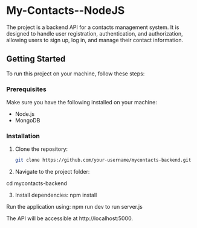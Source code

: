 # My-Contacts--NodeJS
The project is a backend API for a contacts management system. It is designed to handle user registration, authentication, and authorization, allowing users to sign up, log in, and manage their contact information. 

## Getting Started

To run this project on your machine, follow these steps:

### Prerequisites

Make sure you have the following installed on your machine:

- Node.js
- MongoDB

### Installation

1. Clone the repository:

   ```bash
   git clone https://github.com/your-username/mycontacts-backend.git
2. Navigate to the project folder:

cd mycontacts-backend

3. Install dependencies:
npm install

Run the application using: npm run dev to run server.js

The API will be accessible at http://localhost:5000.




